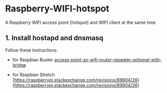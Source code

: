 # Raspberry-WIFI-hotspot
A Raspberry WIFI access point (hotspot) and WIFI client at the same time

## 1. Install hostapd and dnsmasq

Follow these instructions:

- for Raspbian Buster  [access-point-as-wifi-router-repeater-optional-with-bridge](https://raspberrypi.stackexchange.com/questions/89803/access-point-as-wifi-router-repeater-optional-with-bridge)

- for Raspbian Stretch [https://raspberrypi.stackexchange.com/revisions/89804/26](https://raspberrypi.stackexchange.com/revisions/89804/26)

